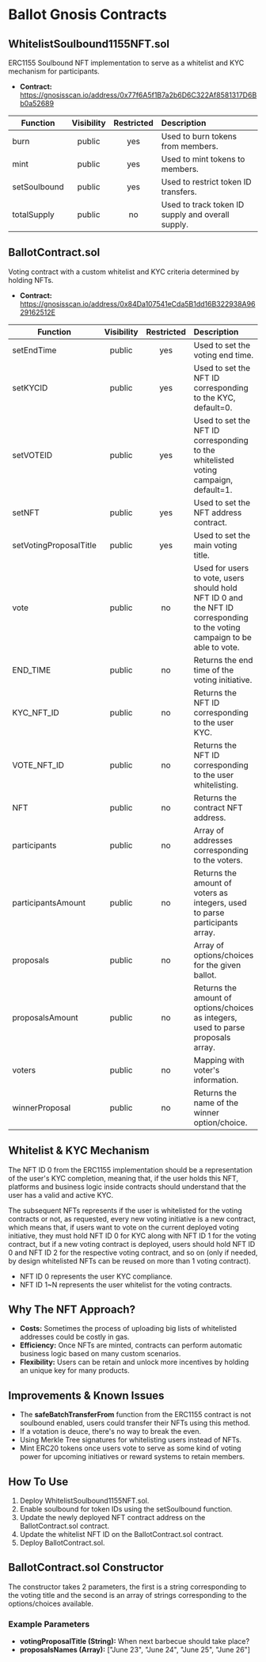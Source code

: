 # Ballot Gnosis Contracts

## WhitelistSoulbound1155NFT.sol
ERC1155 Soulbound NFT implementation to serve as a whitelist and KYC mechanism for participants.
- **Contract:** https://gnosisscan.io/address/0x77f6A5f1B7a2b6D6C322Af8581317D6Bb0a52689

| Function | Visibility | Restricted | Description |
| ------------- | :-------------: | :-----: | :----- |
| burn | public | yes | Used to burn tokens from members. |
| mint | public | yes | Used to mint tokens to members. |
| setSoulbound | public | yes | Used to restrict token ID transfers. |
| totalSupply | public | no | Used to track token ID supply and overall supply. |

## BallotContract.sol
Voting contract with a custom whitelist and KYC criteria determined by holding NFTs.
- **Contract:** https://gnosisscan.io/address/0x84Da107541eCda5B1dd16B322938A9629162512E

| Function | Visibility | Restricted | Description |
| ------------- | :-------------: | :-----: | :----- |
| setEndTime | public | yes | Used to set the voting end time. |
| setKYCID | public | yes | Used to set the NFT ID corresponding to the KYC, default=0. |
| setVOTEID | public | yes | Used to set the NFT ID corresponding to the whitelisted voting campaign, default=1. |
| setNFT | public | yes | Used to set the NFT address contract. |
| setVotingProposalTitle | public | yes | Used to set the main voting title. |
| vote | public | no | Used for users to vote, users should hold NFT ID 0 and the NFT ID corresponding to the voting campaign to be able to vote. |
| END_TIME | public | no | Returns the end time of the voting initiative. |
| KYC_NFT_ID | public | no | Returns the NFT ID corresponding to the user KYC. |
| VOTE_NFT_ID | public | no | Returns the NFT ID corresponding to the user whitelisting. |
| NFT | public | no | Returns the contract NFT address. |
| participants | public | no | Array of addresses corresponding to the voters. |
| participantsAmount | public | no | Returns the amount of voters as integers, used to parse participants array. |
| proposals | public | no | Array of options/choices for the given ballot. |
| proposalsAmount | public | no | Returns the amount of options/choices as integers, used to parse proposals array. |
| voters | public | no | Mapping with voter's information. |
| winnerProposal | public | no | Returns the name of the winner option/choice. |
 
## Whitelist & KYC Mechanism

The NFT ID 0 from the ERC1155 implementation should be a representation of the user's KYC completion, meaning that, if the user holds this NFT, platforms and business logic inside contracts should understand that the user has a valid and active KYC.

The subsequent NFTs represents if the user is whitelisted for the voting contracts or not, as requested, every new voting initiative is a new contract, which means that, if users want to vote on the current deployed voting initiative, they must hold NFT ID 0 for KYC along with NFT ID 1 for the voting contract, but if a new voting contract is deployed, users should hold NFT ID 0 and NFT ID 2 for the respective voting contract, and so on (only if needed, by design whitelisted NFTs can be reused on more than 1 voting contract).

- NFT ID 0 represents the user KYC compliance.
- NFT ID 1~N represents the user whitelist for the voting contracts.

## Why The NFT Approach?

- **Costs:** Sometimes the process of uploading big lists of whitelisted addresses could be costly in gas.
- **Efficiency:** Once NFTs are minted, contracts can perform automatic business logic based on many custom scenarios.
- **Flexibility:** Users can be retain and unlock more incentives by holding an unique key for many products.

## Improvements & Known Issues

- The **safeBatchTransferFrom** function from the ERC1155 contract is not soulbound enabled, users could transfer their NFTs using this method.
- If a votation is deuce, there's no way to break the even.
- Using Merkle Tree signatures for whitelisting users instead of NFTs.
- Mint ERC20 tokens once users vote to serve as some kind of voting power for upcoming initiatives or reward systems to retain members.

## How To Use

1. Deploy WhitelistSoulbound1155NFT.sol.
2. Enable soulbound for token IDs using the setSoulbound function.
3. Update the newly deployed NFT contract address on the BallotContract.sol contract.
4. Update the whitelist NFT ID on the BallotContract.sol contract.
5. Deploy BallotContract.sol.

## BallotContract.sol Constructor

The constructor takes 2 parameters, the first is a string corresponding to the voting title and the second is an array of strings corresponding to the options/choices available.

### Example Parameters

- **votingProposalTitle (String):** When next barbecue should take place?
- **proposalsNames (Array):** ["June 23", "June 24", "June 25", "June 26"]
